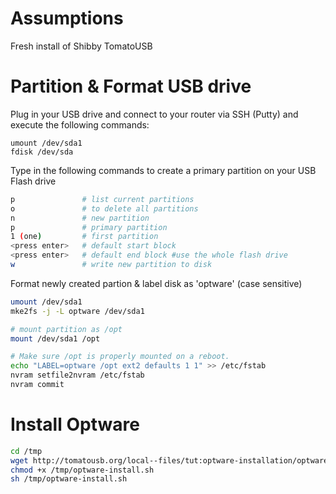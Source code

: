 # Assumptions 

Fresh install of Shibby TomatoUSB

# Partition & Format USB drive

Plug in your USB drive and connect to your router via SSH (Putty) and execute the following commands:

    umount /dev/sda1
    fdisk /dev/sda

Type in the following commands to create a primary partition on your USB Flash drive

```sh
p               # list current partitions
o               # to delete all partitions
n               # new partition
p               # primary partition
1 (one)         # first partition
<press enter>   # default start block
<press enter>   # default end block #use the whole flash drive
w               # write new partition to disk
```

Format newly created partion & label disk as 'optware' (case sensitive)

```sh
umount /dev/sda1
mke2fs -j -L optware /dev/sda1

# mount partition as /opt
mount /dev/sda1 /opt

# Make sure /opt is properly mounted on a reboot.
echo "LABEL=optware /opt ext2 defaults 1 1" >> /etc/fstab
nvram setfile2nvram /etc/fstab 
nvram commit
```

# Install Optware

```sh
cd /tmp
wget http://tomatousb.org/local--files/tut:optware-installation/optware-install.sh -O - | tr -d '\r' > /tmp/optware-install.sh
chmod +x /tmp/optware-install.sh
sh /tmp/optware-install.sh
```

